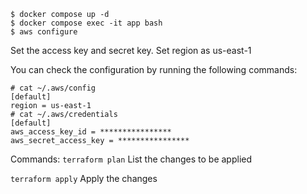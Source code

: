 ```
$ docker compose up -d
$ docker compose exec -it app bash
$ aws configure
```

Set the access key and secret key.
Set region as us-east-1

You can check the configuration by running the following commands:
```
# cat ~/.aws/config
[default]
region = us-east-1
# cat ~/.aws/credentials
[default]
aws_access_key_id = ****************
aws_secret_access_key = ****************
```

Commands:
```terraform plan```
List the changes to be applied

```terraform apply```
Apply the changes